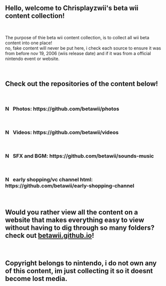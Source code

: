 ## Hello, welcome to Chrisplayzwii's beta wii content collection!
<br>
<p>The purpose of thie beta wii content collection, is to collect all wii beta content into one place! <br> no, fake content will never be put here, i check each source to ensure it was from before nov 19, 2006 (wiis release date) and if it was from a official nintendo event or website.</p>
<br>
<h2>Check out the repositories of the content below!</h2>
<br>
<h3><img src="https://github.com/user-attachments/assets/0aaa259e-4a35-415e-86ae-de8d2e9422ac" alt="N" style="width:16px; height:16px; display:inline-block; margin-right:5px;"> Photos: https://github.com/betawii/photos</h3>
<br>
<h3><img src="https://github.com/user-attachments/assets/0aaa259e-4a35-415e-86ae-de8d2e9422ac" alt="N" style="width:16px; height:16px; display:inline-block; margin-right:5px;"> Videos: https://github.com/betawii/videos</h3>
<br>
<h3><img src="https://github.com/user-attachments/assets/0aaa259e-4a35-415e-86ae-de8d2e9422ac" alt="N" style="width:16px; height:16px; display:inline-block; margin-right:5px;"> SFX and BGM: https://github.com/betawii/sounds-music</h3>
<br>
<h3><img src="https://github.com/user-attachments/assets/0aaa259e-4a35-415e-86ae-de8d2e9422ac" alt="N" style="width:16px; height:16px; display:inline-block; margin-right:5px;"> early shopping/vc channel html: https://github.com/betawii/early-shopping-channel</h3>
<br>
<h2>Would you rather view all the content on a website that makes everything easy to view without having to dig through so many folders? check out <a href="https://betawii.github.io/">betawii.github.io</a>!</h2>


<br>
<h2>Copyright belongs to nintendo, i do not own any of this content, im just collecting it so it doesnt become lost media.</h2>
